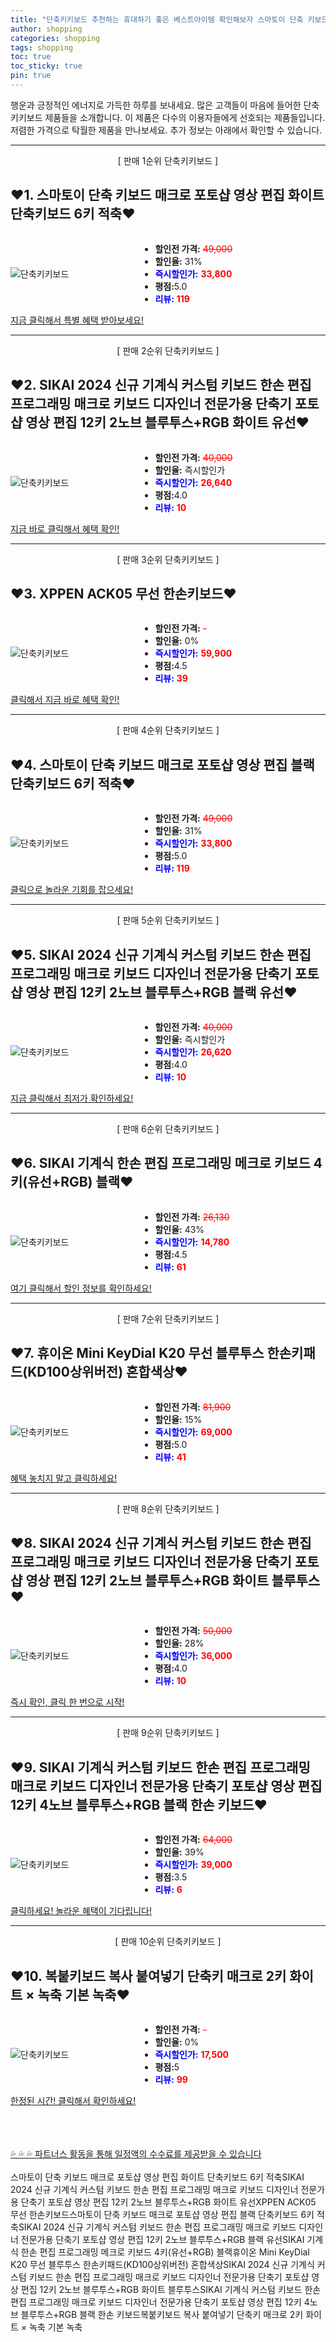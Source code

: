 ```yaml
---
title: "단축키키보드 추천하는 휴대하기 좋은 베스트아이템 확인해보자 스마토이 단축 키보드 매크로 포토샵"
author: shopping
categories: shopping
tags: shopping
toc: true
toc_sticky: true
pin: true
---
```

행운과 긍정적인 에너지로 가득한 하루를 보내세요. 많은 고객들이 마음에 들어한 단축키키보드 제품들을 소개합니다. 이 제품은 다수의 이용자들에게 선호되는 제품들입니다. 저렴한 가격으로 탁월한 제품을 만나보세요. 추가 정보는 아래에서 확인할 수 있습니다.

---
<p class="toplist" style="margin: 0 auto; display: block; width: fit-content;">[ 판매 1순위 단축키키보드 ]</p>

<h2><strong>❤️1. 스마토이 단축 키보드 매크로 포토샵 영상 편집 화이트 단축키보드 6키 적축❤️</strong></h2>

<div style="display: flex; align-items: center;">
    <div style="flex: 0.4;">
        <img src="https://thumbnail8.coupangcdn.com/thumbnails/remote/230x230ex/image/vendor_inventory/0c66/3f822b6845aff70650a341e28c360142085fc468d51c946ed2db54faff0c.jpg" alt="단축키키보드" style="max-width: 100%;">
    </div>
    <div style="flex: 0.6; margin-left: 10px;">
        <ul>
            <li><strong>할인전 가격:</strong> <del style="color: red;">49,000</del></li>
            <li><strong>할인율:</strong> 31%</li>
            <li><span style='color:blue'><strong>즉시할인가:</strong></span> <span style='color:red'><strong>33,800</strong></span></li>
            <li><strong>평점:</strong>5.0</li>
            <li><span style='color:blue'><strong>리뷰:</strong></span> <span style='color:red'><strong>119</strong></span></li>
        </ul>
    </div>
</div>
<div class="center">
    <a href="https://William4Davisa.github.io?lptag=AF9450613&subid=githubio&pageKey=6962694234&traceid=V0-153&itemId=23020340231&vendorItemId=90026514420" class="myButton">
        지금 클릭해서 특별 혜택 받아보세요!
    </a>
</div>


---
<p class="toplist" style="margin: 0 auto; display: block; width: fit-content;">[ 판매 2순위 단축키키보드 ]</p>

<h2><strong>❤️2. SIKAI 2024 신규 기계식 커스텀 키보드 한손 편집 프로그래밍 매크로 키보드 디자인너 전문가용 단축기 포토샵 영상 편집 12키 2노브 블루투스+RGB 화이트 유선❤️</strong></h2>

<div style="display: flex; align-items: center;">
    <div style="flex: 0.4;">
        <img src="https://thumbnail10.coupangcdn.com/thumbnails/remote/230x230ex/image/vendor_inventory/8276/87231f8be9f170429c8d6aa6f2191ee17b145c0741824c3e61ca947c2ed3.jpg" alt="단축키키보드" style="max-width: 100%;">
    </div>
    <div style="flex: 0.6; margin-left: 10px;">
        <ul>
            <li><strong>할인전 가격:</strong> <del style="color: red;">40,000</del></li>
            <li><strong>할인율:</strong> 즉시할인가</li>
            <li><span style='color:blue'><strong>즉시할인가:</strong></span> <span style='color:red'><strong>26,640</strong></span></li>
            <li><strong>평점:</strong>4.0</li>
            <li><span style='color:blue'><strong>리뷰:</strong></span> <span style='color:red'><strong>10</strong></span></li>
        </ul>
    </div>
</div>
<div class="center">
    <a href="https://William4Davisa.github.io?lptag=AF9450613&subid=githubio&pageKey=7942634191&traceid=V0-153&itemId=21881958982&vendorItemId=89424162606" class="myButton">
        지금 바로 클릭해서 혜택 확인!
    </a>
</div>


---
<p class="toplist" style="margin: 0 auto; display: block; width: fit-content;">[ 판매 3순위 단축키키보드 ]</p>

<h2><strong>❤️3. XPPEN ACK05 무선 한손키보드❤️</strong></h2>

<div style="display: flex; align-items: center;">
    <div style="flex: 0.4;">
        <img src="https://thumbnail9.coupangcdn.com/thumbnails/remote/230x230ex/image/vendor_inventory/d698/3384548b5f1e54ccab926625639e6da9c82241d406cee68c0b22e7c5fdf0.jpg" alt="단축키키보드" style="max-width: 100%;">
    </div>
    <div style="flex: 0.6; margin-left: 10px;">
        <ul>
            <li><strong>할인전 가격:</strong> <del style="color: red;">-</del></li>
            <li><strong>할인율:</strong> 0%</li>
            <li><span style='color:blue'><strong>즉시할인가:</strong></span> <span style='color:red'><strong>59,900</strong></span></li>
            <li><strong>평점:</strong>4.5</li>
            <li><span style='color:blue'><strong>리뷰:</strong></span> <span style='color:red'><strong>39</strong></span></li>
        </ul>
    </div>
</div>
<div class="center">
    <a href="https://William4Davisa.github.io?lptag=AF9450613&subid=githubio&pageKey=7337241819&traceid=V0-153&itemId=18850185644&vendorItemId=87088900622" class="myButton">
        클릭해서 지금 바로 혜택 확인!
    </a>
</div>


---
<p class="toplist" style="margin: 0 auto; display: block; width: fit-content;">[ 판매 4순위 단축키키보드 ]</p>

<h2><strong>❤️4. 스마토이 단축 키보드 매크로 포토샵 영상 편집 블랙 단축키보드 6키 적축❤️</strong></h2>

<div style="display: flex; align-items: center;">
    <div style="flex: 0.4;">
        <img src="https://thumbnail7.coupangcdn.com/thumbnails/remote/230x230ex/image/vendor_inventory/54d8/a40a4fbc01ca5ca70f4cc32008b527a0a6556c0190cfefde6f4edcf40f80.jpg" alt="단축키키보드" style="max-width: 100%;">
    </div>
    <div style="flex: 0.6; margin-left: 10px;">
        <ul>
            <li><strong>할인전 가격:</strong> <del style="color: red;">49,000</del></li>
            <li><strong>할인율:</strong> 31%</li>
            <li><span style='color:blue'><strong>즉시할인가:</strong></span> <span style='color:red'><strong>33,800</strong></span></li>
            <li><strong>평점:</strong>5.0</li>
            <li><span style='color:blue'><strong>리뷰:</strong></span> <span style='color:red'><strong>119</strong></span></li>
        </ul>
    </div>
</div>
<div class="center">
    <a href="https://William4Davisa.github.io?lptag=AF9450613&subid=githubio&pageKey=6962694234&traceid=V0-153&itemId=16956287508&vendorItemId=88992956823" class="myButton">
        클릭으로 놀라운 기회를 잡으세요!
    </a>
</div>


---
<p class="toplist" style="margin: 0 auto; display: block; width: fit-content;">[ 판매 5순위 단축키키보드 ]</p>

<h2><strong>❤️5. SIKAI 2024 신규 기계식 커스텀 키보드 한손 편집 프로그래밍 매크로 키보드 디자인너 전문가용 단축기 포토샵 영상 편집 12키 2노브 블루투스+RGB 블랙 유선❤️</strong></h2>

<div style="display: flex; align-items: center;">
    <div style="flex: 0.4;">
        <img src="https://thumbnail7.coupangcdn.com/thumbnails/remote/230x230ex/image/vendor_inventory/a7e3/1edb657eef829c7f0c002ae2a8066cc83f21410488057dfaeece1a415f59.jpg" alt="단축키키보드" style="max-width: 100%;">
    </div>
    <div style="flex: 0.6; margin-left: 10px;">
        <ul>
            <li><strong>할인전 가격:</strong> <del style="color: red;">40,000</del></li>
            <li><strong>할인율:</strong> 즉시할인가</li>
            <li><span style='color:blue'><strong>즉시할인가:</strong></span> <span style='color:red'><strong>26,620</strong></span></li>
            <li><strong>평점:</strong>4.0</li>
            <li><span style='color:blue'><strong>리뷰:</strong></span> <span style='color:red'><strong>10</strong></span></li>
        </ul>
    </div>
</div>
<div class="center">
    <a href="https://William4Davisa.github.io?lptag=AF9450613&subid=githubio&pageKey=7942634191&traceid=V0-153&itemId=21881958970&vendorItemId=89424162593" class="myButton">
        지금 클릭해서 최저가 확인하세요!
    </a>
</div>


---
<p class="toplist" style="margin: 0 auto; display: block; width: fit-content;">[ 판매 6순위 단축키키보드 ]</p>

<h2><strong>❤️6. SIKAI 기계식 한손 편집 프로그래밍 메크로 키보드 4키(유선+RGB) 블랙❤️</strong></h2>

<div style="display: flex; align-items: center;">
    <div style="flex: 0.4;">
        <img src="https://thumbnail10.coupangcdn.com/thumbnails/remote/230x230ex/image/vendor_inventory/005a/05e38ecf690b29b88ffb4d98745742431ceaccf625c2051a9fcc813576d4.jpg" alt="단축키키보드" style="max-width: 100%;">
    </div>
    <div style="flex: 0.6; margin-left: 10px;">
        <ul>
            <li><strong>할인전 가격:</strong> <del style="color: red;">26,130</del></li>
            <li><strong>할인율:</strong> 43%</li>
            <li><span style='color:blue'><strong>즉시할인가:</strong></span> <span style='color:red'><strong>14,780</strong></span></li>
            <li><strong>평점:</strong>4.5</li>
            <li><span style='color:blue'><strong>리뷰:</strong></span> <span style='color:red'><strong>61</strong></span></li>
        </ul>
    </div>
</div>
<div class="center">
    <a href="https://William4Davisa.github.io?lptag=AF9450613&subid=githubio&pageKey=6990779874&traceid=V0-153&itemId=17109253419&vendorItemId=84282953641" class="myButton">
        여기 클릭해서 할인 정보를 확인하세요!
    </a>
</div>


---
<p class="toplist" style="margin: 0 auto; display: block; width: fit-content;">[ 판매 7순위 단축키키보드 ]</p>

<h2><strong>❤️7. 휴이온 Mini KeyDial K20 무선 블루투스 한손키패드(KD100상위버전) 혼합색상❤️</strong></h2>

<div style="display: flex; align-items: center;">
    <div style="flex: 0.4;">
        <img src="https://thumbnail6.coupangcdn.com/thumbnails/remote/230x230ex/image/vendor_inventory/a073/e95b3ce95a571d659ed1147610122e17eb86ce38d5921d146f31cc59fc45.jpg" alt="단축키키보드" style="max-width: 100%;">
    </div>
    <div style="flex: 0.6; margin-left: 10px;">
        <ul>
            <li><strong>할인전 가격:</strong> <del style="color: red;">81,900</del></li>
            <li><strong>할인율:</strong> 15%</li>
            <li><span style='color:blue'><strong>즉시할인가:</strong></span> <span style='color:red'><strong>69,000</strong></span></li>
            <li><strong>평점:</strong>5.0</li>
            <li><span style='color:blue'><strong>리뷰:</strong></span> <span style='color:red'><strong>41</strong></span></li>
        </ul>
    </div>
</div>
<div class="center">
    <a href="https://William4Davisa.github.io?lptag=AF9450613&subid=githubio&pageKey=7478472304&traceid=V0-153&itemId=19529117449&vendorItemId=86215515726" class="myButton">
        혜택 놓치지 말고 클릭하세요!
    </a>
</div>


---
<p class="toplist" style="margin: 0 auto; display: block; width: fit-content;">[ 판매 8순위 단축키키보드 ]</p>

<h2><strong>❤️8. SIKAI 2024 신규 기계식 커스텀 키보드 한손 편집 프로그래밍 매크로 키보드 디자인너 전문가용 단축기 포토샵 영상 편집 12키 2노브 블루투스+RGB 화이트 블루투스❤️</strong></h2>

<div style="display: flex; align-items: center;">
    <div style="flex: 0.4;">
        <img src="https://thumbnail8.coupangcdn.com/thumbnails/remote/230x230ex/image/vendor_inventory/37e7/ace564889f3cc527dc04acd93bec8f50b0cb7525f1555c41645f7d9ea777.jpg" alt="단축키키보드" style="max-width: 100%;">
    </div>
    <div style="flex: 0.6; margin-left: 10px;">
        <ul>
            <li><strong>할인전 가격:</strong> <del style="color: red;">50,000</del></li>
            <li><strong>할인율:</strong> 28%</li>
            <li><span style='color:blue'><strong>즉시할인가:</strong></span> <span style='color:red'><strong>36,000</strong></span></li>
            <li><strong>평점:</strong>4.0</li>
            <li><span style='color:blue'><strong>리뷰:</strong></span> <span style='color:red'><strong>10</strong></span></li>
        </ul>
    </div>
</div>
<div class="center">
    <a href="https://William4Davisa.github.io?lptag=AF9450613&subid=githubio&pageKey=7942634191&traceid=V0-153&itemId=21881958987&vendorItemId=89424162610" class="myButton">
        즉시 확인, 클릭 한 번으로 시작!
    </a>
</div>


---
<p class="toplist" style="margin: 0 auto; display: block; width: fit-content;">[ 판매 9순위 단축키키보드 ]</p>

<h2><strong>❤️9. SIKAI 기계식 커스텀 키보드 한손 편집 프로그래밍 매크로 키보드 디자인너 전문가용 단축기 포토샵 영상 편집 12키 4노브 블루투스+RGB 블랙 한손 키보드❤️</strong></h2>

<div style="display: flex; align-items: center;">
    <div style="flex: 0.4;">
        <img src="https://thumbnail8.coupangcdn.com/thumbnails/remote/230x230ex/image/vendor_inventory/19b1/7771966249eab44bffb880df27f3f74195ee03b9557c7c36e3d9513657ca.jpg" alt="단축키키보드" style="max-width: 100%;">
    </div>
    <div style="flex: 0.6; margin-left: 10px;">
        <ul>
            <li><strong>할인전 가격:</strong> <del style="color: red;">64,000</del></li>
            <li><strong>할인율:</strong> 39%</li>
            <li><span style='color:blue'><strong>즉시할인가:</strong></span> <span style='color:red'><strong>39,000</strong></span></li>
            <li><strong>평점:</strong>3.5</li>
            <li><span style='color:blue'><strong>리뷰:</strong></span> <span style='color:red'><strong>6</strong></span></li>
        </ul>
    </div>
</div>
<div class="center">
    <a href="https://William4Davisa.github.io?lptag=AF9450613&subid=githubio&pageKey=7930017792&traceid=V0-153&itemId=21809141046&vendorItemId=89424163607" class="myButton">
        클릭하세요! 놀라운 혜택이 기다립니다!
    </a>
</div>


---
<p class="toplist" style="margin: 0 auto; display: block; width: fit-content;">[ 판매 10순위 단축키키보드 ]</p>

<h2><strong>❤️10. 복붙키보드 복사 붙여넣기 단축키 매크로 2키 화이트 × 녹축 기본 녹축❤️</strong></h2>

<div style="display: flex; align-items: center;">
    <div style="flex: 0.4;">
        <img src="https://thumbnail9.coupangcdn.com/thumbnails/remote/230x230ex/image/vendor_inventory/607f/b3fb1e67a978a1965e92198f5e6546ad19aaa194944ffbfcb2e619f2a79a.png" alt="단축키키보드" style="max-width: 100%;">
    </div>
    <div style="flex: 0.6; margin-left: 10px;">
        <ul>
            <li><strong>할인전 가격:</strong> <del style="color: red;">-</del></li>
            <li><strong>할인율:</strong> 0%</li>
            <li><span style='color:blue'><strong>즉시할인가:</strong></span> <span style='color:red'><strong>17,500</strong></span></li>
            <li><strong>평점:</strong>5</li>
            <li><span style='color:blue'><strong>리뷰:</strong></span> <span style='color:red'><strong>99</strong></span></li>
        </ul>
    </div>
</div>
<div class="center">
    <a href="https://William4Davisa.github.io?lptag=AF9450613&subid=githubio&pageKey=8070518409&traceid=V0-153&itemId=22714768239&vendorItemId=89750224087" class="myButton">
        한정된 시간! 클릭해서 확인하세요!
    </a>
</div>

<br><br><br>[💦 💦 💦 파트너스 활동을 통해 일정액의 수수료를 제공받을 수 있습니다](https://link.coupang.com/a/bcpT2c)<br><br>스마토이 단축 키보드 매크로 포토샵 영상 편집 화이트 단축키보드 6키 적축SIKAI 2024 신규 기계식 커스텀 키보드 한손 편집 프로그래밍 매크로 키보드 디자인너 전문가용 단축기 포토샵 영상 편집 12키 2노브 블루투스+RGB 화이트 유선XPPEN ACK05 무선 한손키보드스마토이 단축 키보드 매크로 포토샵 영상 편집 블랙 단축키보드 6키 적축SIKAI 2024 신규 기계식 커스텀 키보드 한손 편집 프로그래밍 매크로 키보드 디자인너 전문가용 단축기 포토샵 영상 편집 12키 2노브 블루투스+RGB 블랙 유선SIKAI 기계식 한손 편집 프로그래밍 메크로 키보드 4키(유선+RGB) 블랙휴이온 Mini KeyDial K20 무선 블루투스 한손키패드(KD100상위버전) 혼합색상SIKAI 2024 신규 기계식 커스텀 키보드 한손 편집 프로그래밍 매크로 키보드 디자인너 전문가용 단축기 포토샵 영상 편집 12키 2노브 블루투스+RGB 화이트 블루투스SIKAI 기계식 커스텀 키보드 한손 편집 프로그래밍 매크로 키보드 디자인너 전문가용 단축기 포토샵 영상 편집 12키 4노브 블루투스+RGB 블랙 한손 키보드복붙키보드 복사 붙여넣기 단축키 매크로 2키 화이트 × 녹축 기본 녹축